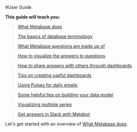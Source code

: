 #User Guide

**This guide will teach you:**

> [What Metabase does](01-what-is-metabase.md)

> [The basics of database terminology](02-database-basics.md)

> [What Metabase questions are made up of](03-asking-questions.md)

> [How to visualize the answers to questions](04-visualizing-results.md)

> [How to share answers with others through dashboards](05-sharing-answers.md)

> [Tips on creating useful dashboards](06-dashboard-tips.md)

> [Using Pulses for daily emails](07-pulses.md)

> [Some helpful tips on building your data model](08-data-model-reference.md)

> [Visualizing multiple series](09-multi-series-charting.md)

> [Get answers in Slack with Metabot](10-metabot.md)

Let's get started with an overview of [What Metabase does](01-what-is-metabase.md).
